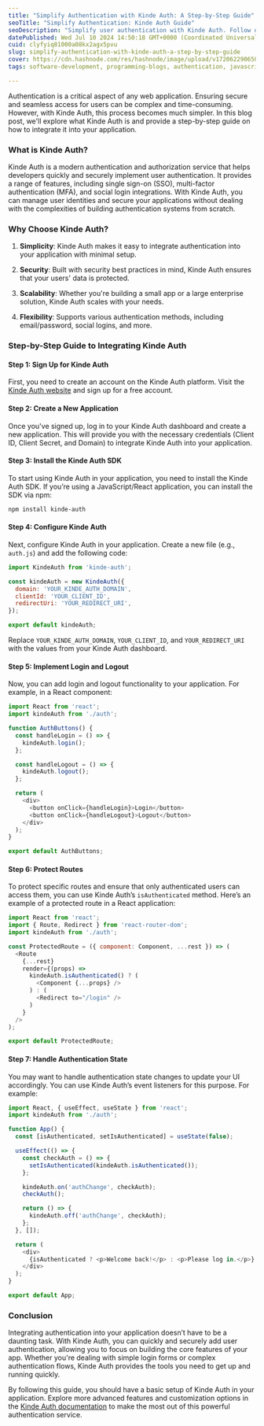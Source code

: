 ```yaml
---
title: "Simplify Authentication with Kinde Auth: A Step-by-Step Guide"
seoTitle: "Simplify Authentication: Kinde Auth Guide"
seoDescription: "Simplify user authentication with Kinde Auth. Follow our step-by-step guide to integrate secure, scalable solutions into your web application"
datePublished: Wed Jul 10 2024 14:50:18 GMT+0000 (Coordinated Universal Time)
cuid: clyfyiq81000a08kx2agx5pvu
slug: simplify-authentication-with-kinde-auth-a-step-by-step-guide
cover: https://cdn.hashnode.com/res/hashnode/image/upload/v1720622906507/f257bc59-2605-48e0-8cde-c51e72864205.png
tags: software-development, programming-blogs, authentication, javascript, frontend, web-development, security, backend, bash, webdev, frontend-frameworks, frontend-development, backend-developments, authentication-with-react, authentication-and-authorization-management

---
```


Authentication is a critical aspect of any web application. Ensuring secure and seamless access for users can be complex and time-consuming. However, with Kinde Auth, this process becomes much simpler. In this blog post, we'll explore what Kinde Auth is and provide a step-by-step guide on how to integrate it into your application.

### What is Kinde Auth?

Kinde Auth is a modern authentication and authorization service that helps developers quickly and securely implement user authentication. It provides a range of features, including single sign-on (SSO), multi-factor authentication (MFA), and social login integrations. With Kinde Auth, you can manage user identities and secure your applications without dealing with the complexities of building authentication systems from scratch.

### Why Choose Kinde Auth?

1. **Simplicity**: Kinde Auth makes it easy to integrate authentication into your application with minimal setup.
    
2. **Security**: Built with security best practices in mind, Kinde Auth ensures that your users' data is protected.
    
3. **Scalability**: Whether you're building a small app or a large enterprise solution, Kinde Auth scales with your needs.
    
4. **Flexibility**: Supports various authentication methods, including email/password, social logins, and more.
    

### Step-by-Step Guide to Integrating Kinde Auth

#### Step 1: Sign Up for Kinde Auth

First, you need to create an account on the Kinde Auth platform. Visit the [Kinde Auth website](https://kinde.com) and sign up for a free account.

#### Step 2: Create a New Application

Once you've signed up, log in to your Kinde Auth dashboard and create a new application. This will provide you with the necessary credentials (Client ID, Client Secret, and Domain) to integrate Kinde Auth into your application.

#### Step 3: Install the Kinde Auth SDK

To start using Kinde Auth in your application, you need to install the Kinde Auth SDK. If you’re using a JavaScript/React application, you can install the SDK via npm:

```bash
npm install kinde-auth
```

#### Step 4: Configure Kinde Auth

Next, configure Kinde Auth in your application. Create a new file (e.g., `auth.js`) and add the following code:

```javascript
import KindeAuth from 'kinde-auth';

const kindeAuth = new KindeAuth({
  domain: 'YOUR_KINDE_AUTH_DOMAIN',
  clientId: 'YOUR_CLIENT_ID',
  redirectUri: 'YOUR_REDIRECT_URI',
});

export default kindeAuth;
```

Replace `YOUR_KINDE_AUTH_DOMAIN`, `YOUR_CLIENT_ID`, and `YOUR_REDIRECT_URI` with the values from your Kinde Auth dashboard.

#### Step 5: Implement Login and Logout

Now, you can add login and logout functionality to your application. For example, in a React component:

```javascript
import React from 'react';
import kindeAuth from './auth';

function AuthButtons() {
  const handleLogin = () => {
    kindeAuth.login();
  };

  const handleLogout = () => {
    kindeAuth.logout();
  };

  return (
    <div>
      <button onClick={handleLogin}>Login</button>
      <button onClick={handleLogout}>Logout</button>
    </div>
  );
}

export default AuthButtons;
```

#### Step 6: Protect Routes

To protect specific routes and ensure that only authenticated users can access them, you can use Kinde Auth’s `isAuthenticated` method. Here’s an example of a protected route in a React application:

```javascript
import React from 'react';
import { Route, Redirect } from 'react-router-dom';
import kindeAuth from './auth';

const ProtectedRoute = ({ component: Component, ...rest }) => (
  <Route
    {...rest}
    render={(props) =>
      kindeAuth.isAuthenticated() ? (
        <Component {...props} />
      ) : (
        <Redirect to="/login" />
      )
    }
  />
);

export default ProtectedRoute;
```

#### Step 7: Handle Authentication State

You may want to handle authentication state changes to update your UI accordingly. You can use Kinde Auth’s event listeners for this purpose. For example:

```javascript
import React, { useEffect, useState } from 'react';
import kindeAuth from './auth';

function App() {
  const [isAuthenticated, setIsAuthenticated] = useState(false);

  useEffect(() => {
    const checkAuth = () => {
      setIsAuthenticated(kindeAuth.isAuthenticated());
    };

    kindeAuth.on('authChange', checkAuth);
    checkAuth();

    return () => {
      kindeAuth.off('authChange', checkAuth);
    };
  }, []);

  return (
    <div>
      {isAuthenticated ? <p>Welcome back!</p> : <p>Please log in.</p>}
    </div>
  );
}

export default App;
```

### Conclusion

Integrating authentication into your application doesn’t have to be a daunting task. With Kinde Auth, you can quickly and securely add user authentication, allowing you to focus on building the core features of your app. Whether you're dealing with simple login forms or complex authentication flows, Kinde Auth provides the tools you need to get up and running quickly.

By following this guide, you should have a basic setup of Kinde Auth in your application. Explore more advanced features and customization options in the [Kinde Auth documentation](https://kinde.com/docs) to make the most out of this powerful authentication service.